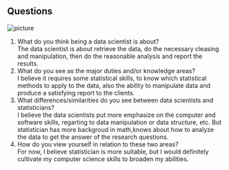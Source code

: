 ## Questions

![picture]("\Users\90781\Desktop\picture.jpg")

1. What do you think being a data scientist is about?  
  The data scientist is about retrieve the data, do the necessary cleasing and manipulation, then do the reasonable analysis and report the results.  
2. What do you see as the major duties and/or knowledge areas?  
  I believe it requires some statistical skills, to know which statistical methods to apply to the data, also the ability to manipulate data and produce a satisfying report to the clients.  
3. What differences/similarities do you see between data scientists and statisticians?  
   I believe the data scientists put more emphasize on the computer and software skills, regarting to data manipulation or data structure, etc. But statistician has more backgroud in math,knows about how to analyze the data to get the answer of the research questions.  
4. How do you view yourself in relation to these two areas?  
For now, I believe statistician is more suitable, but I would definitely cultivate my computer science skills to broaden my abilities.
